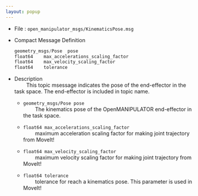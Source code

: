 ```yaml
---
layout: popup
---
```


- File : `open_manipulator_msgs/KinematicsPose.msg`

- Compact Message Definition

  ```c
  geometry_msgs/Pose  pose
  float64    max_accelerations_scaling_factor
  float64    max_velocity_scaling_factor
  float64    tolerance
  ```

- Description  
&emsp;&emsp; This topic msessage indicates the pose of the end-effector in the task space. The end-effector is included in topic name.

  - `geometry_msgs/Pose pose`  
&emsp;&emsp; The kinematics pose of the OpenMANIPULATOR end-effector in the task space.

  - `float64 max_accelerations_scaling_factor`  
&emsp;&emsp; maximum acceleration scaling factor for making joint trajectory from MoveIt!

  - `float64 max_velocity_scaling_factor`  
&emsp;&emsp; maximum velocity scaling factor for making joint trajectory from MoveIt!

  - `float64 tolerance`  
&emsp;&emsp; tolerance for reach a kinematics pose. This parameter is used in MoveIt!

[open_manipulator_msgs/KinematicsPose]: /docs/en/popup/open_manipulator_msgs_KinematicsPose/
